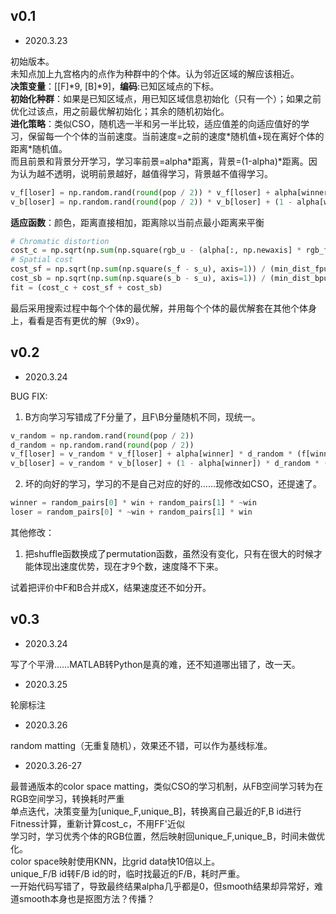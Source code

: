 ## v0.1
- 2020.3.23

初始版本。<br/>
未知点加上九宫格内的点作为种群中的个体。认为邻近区域的解应该相近。<br/>
**决策变量**：[[F]\*9, [B]\*9]，**编码**:已知区域点的下标。<br/>
**初始化种群**：如果是已知区域点，用已知区域信息初始化（只有一个）；如果之前优化过该点，用之前最优解初始化；其余的随机初始化。<br/>
**进化策略**：类似CSO，随机选一半和另一半比较，适应值差的向适应值好的学习，保留每一个个体的当前速度。当前速度=之前的速度\*随机值+现在离好个体的距离\*随机值。<br/>
而且前景和背景分开学习，学习率前景=alpha\*距离，背景=(1-alpha)\*距离。因为认为越不透明，说明前景越好，越值得学习，背景越不值得学习。<br/>
```python
v_f[loser] = np.random.rand(round(pop / 2)) * v_f[loser] + alpha[winner] * np.random.rand(round(pop / 2)) * (f[winner] - f[loser])
v_b[loser] = np.random.rand(round(pop / 2)) * v_b[loser] + (1 - alpha[winner]) * np.random.rand(round(pop / 2)) * (f[winner] - f[loser])
```
**适应函数**：颜色，距离直接相加，距离除以当前点最小距离来平衡
```python
# Chromatic distortion
cost_c = np.sqrt(np.sum(np.square(rgb_u - (alpha[:, np.newaxis] * rgb_f + (1 - alpha[:, np.newaxis]) * rgb_b)), axis=1))
# Spatial cost
cost_sf = np.sqrt(np.sum(np.square(s_f - s_u), axis=1)) / (min_dist_fpu + 0.01)
cost_sb = np.sqrt(np.sum(np.square(s_b - s_u), axis=1)) / (min_dist_bpu + 0.01)
fit = (cost_c + cost_sf + cost_sb)
```
最后采用搜索过程中每个个体的最优解，并用每个个体的最优解套在其他个体身上，看看是否有更优的解（9x9）。


## v0.2
- 2020.3.24

BUG FIX:
1. B方向学习写错成了F分量了，且F\B分量随机不同，现统一。
```python
v_random = np.random.rand(round(pop / 2))
d_random = np.random.rand(round(pop / 2))
v_f[loser] = v_random * v_f[loser] + alpha[winner] * d_random * (f[winner] - f[loser])
v_b[loser] = v_random * v_b[loser] + (1 - alpha[winner]) * d_random * (b[winner] - b[loser])
```
2. 坏的向好的学习，学习的不是自己对应的好的……现修改如CSO，还提速了。
```python
winner = random_pairs[0] * win + random_pairs[1] * ~win
loser = random_pairs[0] * ~win + random_pairs[1] * win
```
其他修改：
1. 把shuffle函数换成了permutation函数，虽然没有变化，只有在很大的时候才能体现出速度优势，现在才9个数，速度降不下来。

试着把评价中F和B合并成X，结果速度还不如分开。


## v0.3
- 2020.3.24

写了个平滑……MATLAB转Python是真的难，还不知道哪出错了，改一天。

- 2020.3.25

轮廓标注

- 2020.3.26

random matting（无重复随机），效果还不错，可以作为基线标准。<br/>

- 2020.3.26-27

最普通版本的color space matting，类似CSO的学习机制，从FB空间学习转为在RGB空间学习，转换耗时严重<br/>
单点迭代，决策变量为[unique_F,unique_B]，转换离自己最近的F,B id进行Fitness计算，重新计算cost_c，不用FF'近似<br/>
学习时，学习优秀个体的RGB位置，然后映射回unique_F,unique_B，时间未做优化。<br/>
color space映射使用KNN，比grid data快10倍以上。<br/>
unique_F/B id转F/B id的时，临时找最近的F/B，耗时严重。<br/>
一开始代码写错了，导致最终结果alpha几乎都是0，但smooth结果却异常好，难道smooth本身也是抠图方法？传播？
